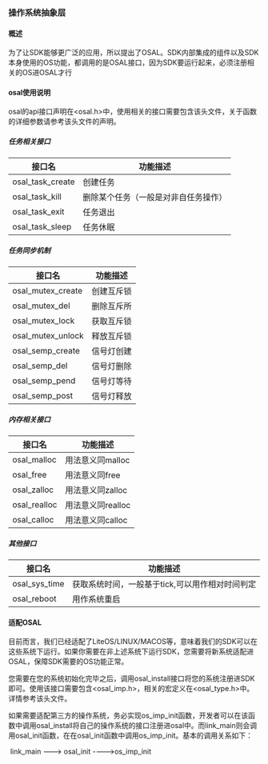 ### 操作系统抽象层

#### 概述

为了让SDK能够更广泛的应用，所以提出了OSAL。SDK内部集成的组件以及SDK本身使用的OS功能，都调用的是OSAL接口，因为SDK要运行起来，必须注册相关的OS进OSAL才行

####  osal使用说明

osal的api接口声明在<osal.h>中，使用相关的接口需要包含该头文件，关于函数的详细参数请参考该头文件的声明。

##### 任务相关接口

| 接口名           | 功能描述                             |
| ---------------- | ------------------------------------ |
| osal_task_create | 创建任务                             |
| osal_task_kill   | 删除某个任务（一般是对非自任务操作） |
| osal_task_exit   | 任务退出                             |
| osal_task_sleep  | 任务休眠                             |

##### 任务同步机制

| 接口名            | 功能描述   |
| ----------------- | ---------- |
| osal_mutex_create | 创建互斥锁 |
| osal_mutex_del    | 删除互斥所 |
| osal_mutex_lock   | 获取互斥锁 |
| osal_mutex_unlock | 释放互斥锁 |
| osal_semp_create  | 信号灯创建 |
| osal_semp_del     | 信号灯删除 |
| osal_semp_pend    | 信号灯等待 |
| osal_semp_post    | 信号灯释放 |

##### 内存相关接口

| 接口名       | 功能描述          |
| ------------ | ----------------- |
| osal_malloc  | 用法意义同malloc  |
| osal_free    | 用法意义同free    |
| osal_zalloc  | 用法意义同zalloc  |
| osal_realloc | 用法意义同realloc |
| osal_calloc  | 用法意义同calloc  |

##### 其他接口

| 接口名        | 功能描述                                        |
| ------------- | ----------------------------------------------- |
| osal_sys_time | 获取系统时间，一般基于tick,可以用作相对时间判定 |
| osal_reboot   | 用作系统重启                                    |



#### 适配OSAL

​		目前而言，我们已经适配了LiteOS/LINUX/MACOS等，意味着我们的SDK可以在这些系统下运行。如果你需要在非上述系统下运行SDK，您需要将新系统适配进OSAL，保障SDK需要的OS功能正常。

​		您需要在您的系统初始化完毕之后，调用osal_install接口将您的系统注册进SDK即可。使用该接口需要包含<osal_imp.h>，相关的宏定义在<osal_type.h>中。详情参考该头文件。

​		如果需要适配第三方的操作系统，务必实现os_imp_init函数，开发者可以在该函数中调用osal_install将自己的操作系统的接口注册进osal中。而link_main则会调用osal_init函数，在在osal_init函数中调用os_imp_init。基本的调用关系如下：

​      link_main --->  osal_init ---->os_imp_init
